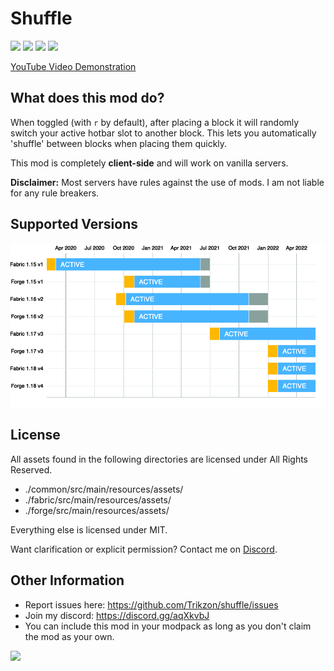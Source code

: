# Shuffle
[![](http://cf.way2muchnoise.eu/full_360916_fabric.svg)](https://www.curseforge.com/minecraft/mc-mods/flora-doubling-fabric) [![](http://cf.way2muchnoise.eu/versions/360916.svg)](https://www.curseforge.com/minecraft/mc-mods/flora-doubling-fabric)
[![](http://cf.way2muchnoise.eu/full_411161_forge.svg)](https://www.curseforge.com/minecraft/mc-mods/flora-doubling-forge) [![](http://cf.way2muchnoise.eu/versions/411161.svg)](https://www.curseforge.com/minecraft/mc-mods/flora-doubling-forge)

[YouTube Video Demonstration](https://www.youtube.com/watch?v=iTEJO_tNMgs)

## What does this mod do?
When toggled (with `r` by default), after placing a block it will randomly switch your active hotbar slot to another block.
This lets you automatically 'shuffle' between blocks when placing them quickly.

This mod is completely **client-side** and will work on vanilla servers.

**Disclaimer:** Most servers have rules against the use of mods. I am not liable for any rule breakers.

## Supported Versions

![](https://raw.githubusercontent.com/Trikzon/lts-schedule/master/out/shuffle.png)

## License

All assets found in the following directories are licensed under All Rights Reserved.
- ./common/src/main/resources/assets/
- ./fabric/src/main/resources/assets/
- ./forge/src/main/resources/assets/

Everything else is licensed under MIT.

Want clarification or explicit permission? Contact me on [Discord](https://discord.gg/aqXkvbJ).

## Other Information

- Report issues here: https://github.com/Trikzon/shuffle/issues
- Join my discord: https://discord.gg/aqXkvbJ
- You can include this mod in your modpack as long as you don't claim the mod as your own.

[<img src="https://user-images.githubusercontent.com/14358394/115450238-f39e8100-a21b-11eb-89d0-fa4b82cdbce8.png" width="200">](https://ko-fi.com/trikzon)
